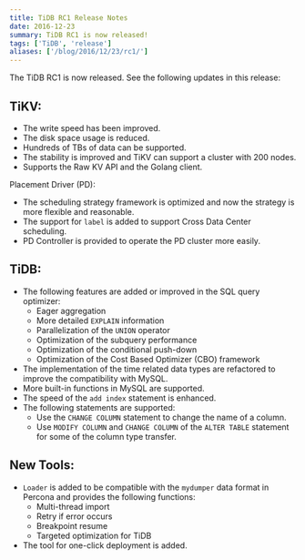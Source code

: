 ```yaml
---
title: TiDB RC1 Release Notes
date: 2016-12-23
summary: TiDB RC1 is now released!
tags: ['TiDB', 'release']
aliases: ['/blog/2016/12/23/rc1/']
---
```


The TiDB RC1 is now released. See the following updates in this release:


## TiKV:
+ The write speed has been improved.
+ The disk space usage is reduced.
+ Hundreds of TBs of data can be supported.  
+ The stability is improved and TiKV can support a cluster with 200 nodes.
+ Supports the Raw KV API and the Golang client.

Placement Driver (PD):
+ The scheduling strategy framework is optimized and now the strategy is more flexible and reasonable.
+ The support for `label` is added to support Cross Data Center scheduling.
+ PD Controller is provided to operate the PD cluster more easily.

## TiDB:
+ The following features are added or improved in the SQL query optimizer:
	- Eager aggregation
	- More detailed `EXPLAIN` information
	- Parallelization of the `UNION` operator
	- Optimization of the subquery performance
	- Optimization of the conditional push-down
	- Optimization of the Cost Based Optimizer (CBO) framework
+ The implementation of the time related data types are refactored to improve the compatibility with MySQL.
+  More built-in functions in MySQL are supported. 
+  The speed of the `add index` statement is enhanced.
+  The following statements are supported:
	-  Use the `CHANGE COLUMN` statement to change the name of a column.
	-  Use `MODIFY COLUMN` and `CHANGE COLUMN` of the `ALTER TABLE` statement for some of the column type transfer.
	
## New Tools:
+ `Loader` is added to be compatible with the `mydumper` data format in Percona and provides the following functions:
	- Multi-thread import
	- Retry if error occurs
	- Breakpoint resume
	- Targeted optimization for TiDB
+ The tool for one-click deployment is added.
